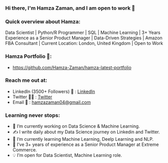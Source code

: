 ### Hi there, I'm Hamza Zaman, and I am open to work 👋

### Quick overview about Hamza:
Data Scientist | Python/R Programmer | SQL | Machine Learning | 3+ Years Experience as a Senior Product Manager | Data-Driven Strategies | Amazon FBA Consultant | Current Location: London, United Kingdom | Open to Work

### Hamza Portfolio 💼:
* https://github.com/Hamza-Zaman/hamza-latest-portfolio

### Reach me out at:
* LinkedIn (3500+ Followers) 💼 : [LinkedIn](https://www.linkedin.com/in/hamza-zaman-data/)
* Twitter  👨‍🎓  : [Twitter](https://twitter.com/Hamza_Zaman_)
* Email  📧  : hamzazaman04@gmail.com


### Learning never stops:
- 🔭 I’m currently working on Data Science & Machine Learning.
- ✍️ I write daily about my Data Science journey on Linkedin and Twitter.
- 🌱 I’m currently learning Machine Learning, Deelp Learning and NLP.
- 👯 I’ve 3+ years of experience as a Senior Product Manager at Extreme Commerce.
- 💡 I’m open for Data Scientist, Machine Learning role.
